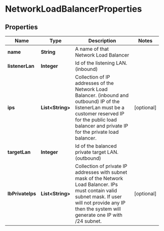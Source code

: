 

# NetworkLoadBalancerProperties

## Properties

| Name | Type | Description | Notes |
| ------------ | ------------- | ------------- | ------------- |
| **name** | **String** | A name of that Network Load Balancer |  |
| **listenerLan** | **Integer** | Id of the listening LAN. (inbound) |  |
| **ips** | **List&lt;String&gt;** | Collection of IP addresses of the Network Load Balancer. (inbound and outbound) IP of the listenerLan must be a customer reserved IP for the public load balancer and private IP for the private load balancer. |  [optional] |
| **targetLan** | **Integer** | Id of the balanced private target LAN. (outbound) |  |
| **lbPrivateIps** | **List&lt;String&gt;** | Collection of private IP addresses with subnet mask of the Network Load Balancer. IPs must contain valid subnet mask. If user will not provide any IP then the system will generate one IP with /24 subnet. |  [optional] |


